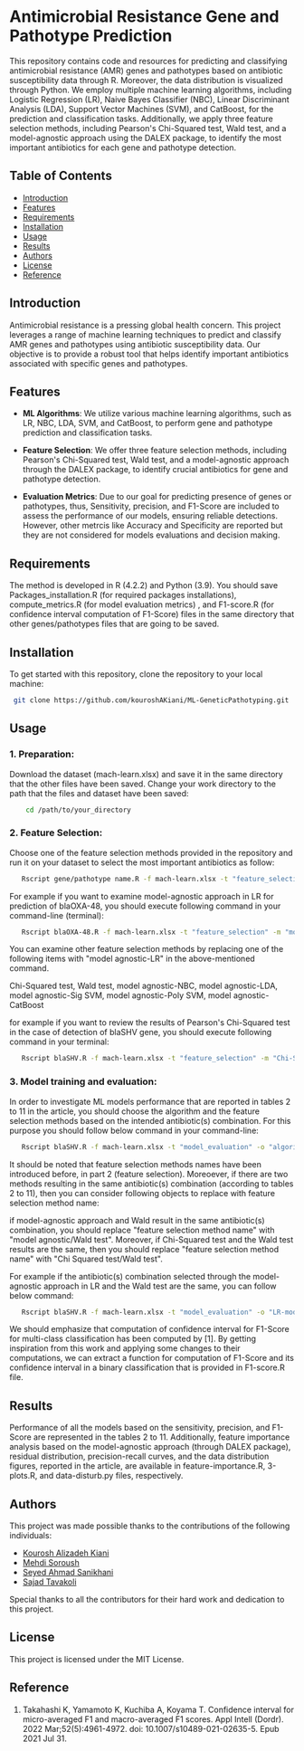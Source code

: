 # Antimicrobial Resistance Gene and Pathotype Prediction

This repository contains code and resources for predicting and classifying antimicrobial resistance (AMR) genes and pathotypes based on antibiotic susceptibility data through R. Moreover, the data distribution is visualized through Python. We employ multiple machine learning algorithms, including Logistic Regression (LR), Naive Bayes Classifier (NBC), Linear Discriminant Analysis (LDA), Support Vector Machines (SVM), and CatBoost, for the prediction and classification tasks. Additionally, we apply three feature selection methods, including Pearson's Chi-Squared test, Wald test, and a model-agnostic approach using the DALEX package, to identify the most important antibiotics for each gene and pathotype detection.

## Table of Contents

- [Introduction](#introduction)
- [Features](#features)
- [Requirements](#requirements)
- [Installation](#installation)
- [Usage](#usage)
- [Results](#results)
- [Authors](#authors)
- [License](#license)
- [Reference](#reference)

## Introduction

Antimicrobial resistance is a pressing global health concern. This project leverages a range of machine learning techniques to predict and classify AMR genes and pathotypes using antibiotic susceptibility data. Our objective is to provide a robust tool that helps identify important antibiotics associated with specific genes and pathotypes.

## Features

- **ML Algorithms**: We utilize various machine learning algorithms, such as LR, NBC, LDA, SVM, and CatBoost, to perform gene and pathotype prediction and classification tasks.

- **Feature Selection**: We offer three feature selection methods, including Pearson's Chi-Squared test, Wald test, and a model-agnostic approach through the DALEX package, to identify crucial antibiotics for gene and pathotype detection.

- **Evaluation Metrics**: Due to our goal for predicting presence of genes or pathotypes, thus, Sensitivity, precision, and F1-Score are included to assess the performance of our models, ensuring reliable detections. However, other metrcis like Accuracy and Specificity are reported but they are not considered for models evaluations and decision making.

## Requirements

The method is developed in R (4.2.2) and Python (3.9). You should save Packages_installation.R (for required packages installations), compute_metrics.R (for model evaluation metrics) , and F1-score.R (for confidence interval computation of F1-Score) files in the same directory that other genes/pathotypes files that are going to be saved. 

## Installation

To get started with this repository, clone the repository to your local machine:

   ```bash
    git clone https://github.com/kouroshAKiani/ML-GeneticPathotyping.git
   ```

## Usage
### 1. Preparation:
 Download the dataset (mach-learn.xlsx) and save it in the same directory that the other files have been saved. Change your work directory to the path that the files and dataset have been saved:

```bash
    cd /path/to/your_directory
   ```

### 2. Feature Selection:
 Choose one of the feature selection methods provided in the repository and run it on your dataset to select the most important antibiotics as follow:

```bash
   Rscript gene/pathotype name.R -f mach-learn.xlsx -t "feature_selection" -m "feature selection method"
```

For example if you want to examine model-agnostic approach in LR for prediction of blaOXA-48, you should execute following command in your command-line (terminal):
 
```bash
   Rscript blaOXA-48.R -f mach-learn.xlsx -t "feature_selection" -m "model agnostic-LR"
```
You can examine other feature selection methods by replacing one of the following items with "model agnostic-LR" in the above-mentioned command.

Chi-Squared test, Wald test, model agnostic-NBC, model agnostic-LDA, model agnostic-Sig SVM, model agnostic-Poly SVM, model agnostic-CatBoost

for example if you want to review the results of Pearson's Chi-Squared test in the case of detection of blaSHV gene, you should execute following command in your terminal:

```bash
   Rscript blaSHV.R -f mach-learn.xlsx -t "feature_selection" -m "Chi-Squared test"
```

### 3. Model training and evaluation:
In order to investigate ML models performance that are reported in tables 2 to 11 in the article, you should choose the algorithm and the feature selection methods based on the intended antibiotic(s) combination. For this purpose you should follow below command in your command-line:

```bash
   Rscript blaSHV.R -f mach-learn.xlsx -t "model_evaluation" -o "algorithm name-feature selection method name"
```

It should be noted that feature selection methods names have been introduced before, in part 2 (feature selection). Moreoever, if there are two methods resulting in the same antibiotic(s) combination (according to tables 2 to 11), then you can consider following objects to replace with feature selection method name:

if model-agnostic approach and Wald result in the same antibiotic(s) combination, you should replace "feature selection method name" with "model agnostic/Wald test". Moreover, if Chi-Squared test and the Wald test results are the same, then you should replace "feature selection method name" with "Chi Squared test/Wald test".

For example if the antibiotic(s) combination selected through the model-agnostic approach in LR and the Wald test are the same, you can follow below command:

```bash
   Rscript blaSHV.R -f mach-learn.xlsx -t "model_evaluation" -o "LR-model agnostic/Wald test"
```
We should emphasize that computation of confidence interval for F1-Score for multi-class classification has been computed by [1]. By getting inspiration from this work and applying some changes to their computations, we can extract a function for computation of F1-Score and its confidence interval in a binary classification that is provided in F1-score.R file.

## Results

Performance of all the models based on the sensitivity, precision, and F1-Score are represented in the tables 2 to 11. Additionally, feature importance analysis based on the model-agnostic approach (through DALEX package), residual distribution, precision-recall curves, and the data distribution figures, reported in the article, are available in feature-importance.R, 3-plots.R, and data-disturb.py files, respectively.

## Authors

This project was made possible thanks to the contributions of the following individuals:

- [Kourosh Alizadeh Kiani](https://github.com/kouroshAKiani)
- [Mehdi Soroush](https://github.com/MehdiSoroush)
- [Seyed Ahmad Sanikhani](https://github.com/AhmadSanikhani)
- [Sajad Tavakoli](https://github.com/sajadtavakoli) 

Special thanks to all the contributors for their hard work and dedication to this project.

## License

This project is licensed under the MIT License.
   
## Reference
1. Takahashi K, Yamamoto K, Kuchiba A, Koyama T. Confidence interval for micro-averaged F1 and macro-averaged F1 scores.  Appl Intell (Dordr). 2022 Mar;52(5):4961-4972. doi: 10.1007/s10489-021-02635-5. Epub 2021 Jul 31.


